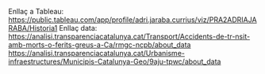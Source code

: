 Enllaç a Tableau: https://public.tableau.com/app/profile/adri.jaraba.currius/viz/PRA2ADRIAJARABA/Historia1
Enllaç data: https://analisi.transparenciacatalunya.cat/Transport/Accidents-de-tr-nsit-amb-morts-o-ferits-greus-a-Ca/rmgc-ncpb/about_data
            https://analisi.transparenciacatalunya.cat/Urbanisme-infraestructures/Municipis-Catalunya-Geo/9aju-tpwc/about_data
